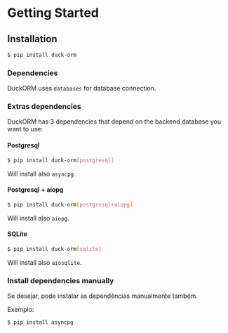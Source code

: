 # Getting Started

## Installation

```bash
$ pip install duck-orm
```

### Dependencies

DuckORM uses `databases` for database connection.

### Extras dependencies

DuckORM has 3 dependencies that depend on the backend database you want to use:

#### Postgresql

```bash
$ pip install duck-orm[postgresql]
```

Will install also `asyncpg`.

#### Postgresql + aiopg

```bash
$ pip install duck-orm[postgresql+aiopg]
```

Will install also `aiopg`.

#### SQLite

```bash
$ pip install duck-orm[sqlite]
```

Will install also `aiosqlite`.

### Install dependencies manually

Se desejar, pode instalar as dependências manualmente também.

Exemplo:

```bash
$ pip install asyncpg
```